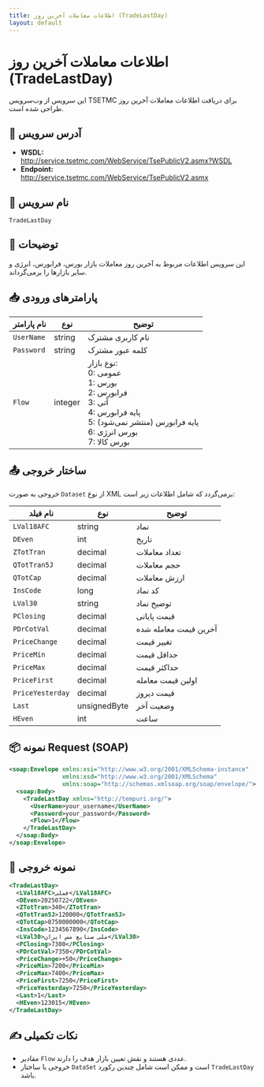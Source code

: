 ```yaml
---
title: اطلاعات معاملات آخرین روز (TradeLastDay)
layout: default
---
```


# اطلاعات معاملات آخرین روز (TradeLastDay)

این سرویس از وب‌سرویس TSETMC برای دریافت اطلاعات معاملات آخرین روز طراحی شده است.

## 📌 آدرس سرویس

- **WSDL:**  
  http://service.tsetmc.com/WebService/TsePublicV2.asmx?WSDL  
- **Endpoint:**  
  http://service.tsetmc.com/WebService/TsePublicV2.asmx

## 🧾 نام سرویس

`TradeLastDay`

## 🎯 توضیحات

این سرویس اطلاعات مربوط به آخرین روز معاملات بازار بورس، فرابورس، انرژی و سایر بازارها را برمی‌گرداند.

## 📥 پارامترهای ورودی

| نام پارامتر | نوع | توضیح |
|-------------|------|-------|
| `UserName` | string | نام کاربری مشترک |
| `Password` | string | کلمه عبور مشترک |
| `Flow` | integer | نوع بازار:<br>0: عمومی<br>1: بورس<br>2: فرابورس<br>3: آتی<br>4: پایه فرابورس<br>5: پایه فرابورس (منتشر نمی‌شود)<br>6: بورس انرژی<br>7: بورس کالا |

## 📤 ساختار خروجی

خروجی به صورت `Dataset` از نوع XML برمی‌گردد که شامل اطلاعات زیر است:

| نام فیلد | نوع | توضیح |
|----------|-----|-------|
| `LVal18AFC` | string | نماد |
| `DEven` | int | تاریخ |
| `ZTotTran` | decimal | تعداد معاملات |
| `QTotTran5J` | decimal | حجم معاملات |
| `QTotCap` | decimal | ارزش معاملات |
| `InsCode` | long | کد نماد |
| `LVal30` | string | توضیح نماد |
| `PClosing` | decimal | قیمت پایانی |
| `PDrCotVal` | decimal | آخرین قیمت معامله شده |
| `PriceChange` | decimal | تغییر قیمت |
| `PriceMin` | decimal | حداقل قیمت |
| `PriceMax` | decimal | حداکثر قیمت |
| `PriceFirst` | decimal | اولین قیمت معامله |
| `PriceYesterday` | decimal | قیمت دیروز |
| `Last` | unsignedByte | وضعیت آخر |
| `HEven` | int | ساعت |

## 📦 نمونه Request (SOAP)

```xml
<soap:Envelope xmlns:xsi="http://www.w3.org/2001/XMLSchema-instance"
               xmlns:xsd="http://www.w3.org/2001/XMLSchema"
               xmlns:soap="http://schemas.xmlsoap.org/soap/envelope/">
  <soap:Body>
    <TradeLastDay xmlns="http://tempuri.org/">
      <UserName>your_username</UserName>
      <Password>your_password</Password>
      <Flow>1</Flow>
    </TradeLastDay>
  </soap:Body>
</soap:Envelope>
```

## 📄 نمونه خروجی

```xml
<TradeLastDay>
  <LVal18AFC>فملی</LVal18AFC>
  <DEven>20250722</DEven>
  <ZTotTran>340</ZTotTran>
  <QTotTran5J>120000</QTotTran5J>
  <QTotCap>8750000000</QTotCap>
  <InsCode>1234567890</InsCode>
  <LVal30>ملی صنایع مس ایران</LVal30>
  <PClosing>7300</PClosing>
  <PDrCotVal>7350</PDrCotVal>
  <PriceChange>+50</PriceChange>
  <PriceMin>7200</PriceMin>
  <PriceMax>7400</PriceMax>
  <PriceFirst>7250</PriceFirst>
  <PriceYesterday>7250</PriceYesterday>
  <Last>1</Last>
  <HEven>123015</HEven>
</TradeLastDay>
```


## ✍️ نکات تکمیلی

- مقادیر `Flow` عددی هستند و نقش تعیین بازار هدف را دارند.
- خروجی با ساختار `DataSet` است و ممکن است شامل چندین رکورد `TradeLastDay` باشد.